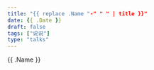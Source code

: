 ```yaml
---
title: "{{ replace .Name "-" " " | title }}"
date: {{ .Date }}
draft: false
tags: ["说说"]
type: "talks"
---
```


{{ .Name }} 